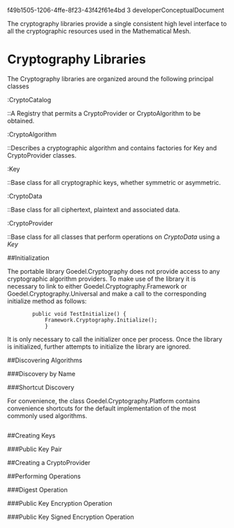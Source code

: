 ﻿<id>f49b1505-1206-4ffe-8f23-43f42f61e4bd
<version>3
<contenttype>developerConceptualDocument

The cryptography libraries provide a single consistent high level interface 
to all the cryptographic resources used in the Mathematical Mesh.

# Cryptography Libraries

The Cryptography libraries are organized around the following principal classes

:CryptoCatalog

::A Registry that permits a CryptoProvider or CryptoAlgorithm to be obtained.

:CryptoAlgorithm

::Describes a cryptographic algorithm and contains factories for Key and
CryptoProvider classes.

:Key

::Base class for all cryptographic keys, whether symmetric or asymmetric.

:CryptoData

::Base class for all ciphertext, plaintext and associated data.

:CryptoProvider

::Base class for all classes that perform operations on *CryptoData* using a *Key*


##Initialization

The portable library Goedel.Cryptography does not provide access to any cryptographic
algorithm providers. To make use of the library it is necessary to link to either 
Goedel.Cryptography.Framework or Goedel.Cryptography.Universal and make a
call to the corresponding initialize method as follows:

~~~~
        public void TestInitialize() {
            Framework.Cryptography.Initialize();
            }
~~~~

It is only necessary to call the initializer once per process. Once the library is 
initialized, further attempts to initialize the library are ignored.

##Discovering Algorithms


###Discovery by Name

###Shortcut Discovery

For convenience, the class Goedel.Cryptography.Platform contains convenience
shortcuts for the default implementation of the most commonly used algorithms.

~~~~
~~~~


##Creating Keys

###Public Key Pair


##Creating a CryptoProvider


##Performing Operations

###Digest Operation

###Public Key Encryption Operation

###Public Key Signed Encryption Operation
